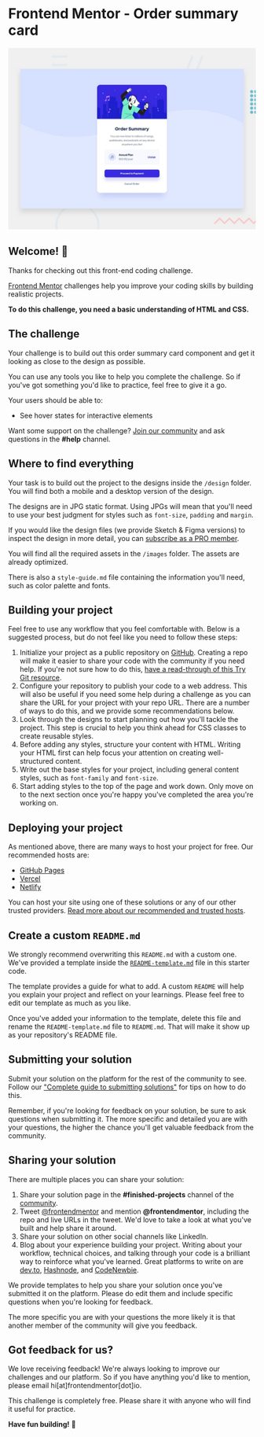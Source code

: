 # Frontend Mentor - Order summary card

![Design preview for the Order summary card coding challenge](./design/desktop-preview.jpg)

## Welcome! 👋

Thanks for checking out this front-end coding challenge.

[Frontend Mentor](https://www.frontendmentor.io) challenges help you improve your coding skills by building realistic
projects.

**To do this challenge, you need a basic understanding of HTML and CSS.**

## The challenge

Your challenge is to build out this order summary card component and get it looking as close to the design as possible.

You can use any tools you like to help you complete the challenge. So if you've got something you'd like to practice,
feel free to give it a go.

Your users should be able to:

- See hover states for interactive elements

Want some support on the challenge? [Join our community](https://www.frontendmentor.io/community) and ask questions in
the **#help** channel.

## Where to find everything

Your task is to build out the project to the designs inside the `/design` folder. You will find both a mobile and a
desktop version of the design.

The designs are in JPG static format. Using JPGs will mean that you'll need to use your best judgment for styles such
as `font-size`, `padding` and `margin`.

If you would like the design files (we provide Sketch & Figma versions) to inspect the design in more detail, you
can [subscribe as a PRO member](https://www.frontendmentor.io/pro).

You will find all the required assets in the `/images` folder. The assets are already optimized.

There is also a `style-guide.md` file containing the information you'll need, such as color palette and fonts.

## Building your project

Feel free to use any workflow that you feel comfortable with. Below is a suggested process, but do not feel like you
need to follow these steps:

1. Initialize your project as a public repository on [GitHub](https://github.com/). Creating a repo will make it easier
   to share your code with the community if you need help. If you're not sure how to do
   this, [have a read-through of this Try Git resource](https://try.github.io/).
2. Configure your repository to publish your code to a web address. This will also be useful if you need some help
   during a challenge as you can share the URL for your project with your repo URL. There are a number of ways to do
   this, and we provide some recommendations below.
3. Look through the designs to start planning out how you'll tackle the project. This step is crucial to help you think
   ahead for CSS classes to create reusable styles.
4. Before adding any styles, structure your content with HTML. Writing your HTML first can help focus your attention on
   creating well-structured content.
5. Write out the base styles for your project, including general content styles, such as `font-family` and `font-size`.
6. Start adding styles to the top of the page and work down. Only move on to the next section once you're happy you've
   completed the area you're working on.

## Deploying your project

As mentioned above, there are many ways to host your project for free. Our recommended hosts are:

- [GitHub Pages](https://pages.github.com/)
- [Vercel](https://vercel.com/)
- [Netlify](https://www.netlify.com/)

You can host your site using one of these solutions or any of our other trusted
providers. [Read more about our recommended and trusted hosts](https://medium.com/frontend-mentor/frontend-mentor-trusted-hosting-providers-bf000dfebe).

## Create a custom `README.md`

We strongly recommend overwriting this `README.md` with a custom one. We've provided a template inside
the [`README-template.md`](./README) file in this starter code.

The template provides a guide for what to add. A custom `README` will help you explain your project and reflect on your
learnings. Please feel free to edit our template as much as you like.

Once you've added your information to the template, delete this file and rename the `README-template.md` file
to `README.md`. That will make it show up as your repository's README file.

## Submitting your solution

Submit your solution on the platform for the rest of the community to see. Follow
our ["Complete guide to submitting solutions"](https://medium.com/frontend-mentor/a-complete-guide-to-submitting-solutions-on-frontend-mentor-ac6384162248)
for tips on how to do this.

Remember, if you're looking for feedback on your solution, be sure to ask questions when submitting it. The more
specific and detailed you are with your questions, the higher the chance you'll get valuable feedback from the
community.

## Sharing your solution

There are multiple places you can share your solution:

1. Share your solution page in the **#finished-projects** channel of
   the [community](https://www.frontendmentor.io/community).
2. Tweet [@frontendmentor](https://twitter.com/frontendmentor) and mention **@frontendmentor**, including the repo and
   live URLs in the tweet. We'd love to take a look at what you've built and help share it around.
3. Share your solution on other social channels like LinkedIn.
4. Blog about your experience building your project. Writing about your workflow, technical choices, and talking through
   your code is a brilliant way to reinforce what you've learned. Great platforms to write on
   are [dev.to](https://dev.to/), [Hashnode](https://hashnode.com/),
   and [CodeNewbie](https://community.codenewbie.org/).

We provide templates to help you share your solution once you've submitted it on the platform. Please do edit them and
include specific questions when you're looking for feedback.

The more specific you are with your questions the more likely it is that another member of the community will give you
feedback.

## Got feedback for us?

We love receiving feedback! We're always looking to improve our challenges and our platform. So if you have anything
you'd like to mention, please email hi[at]frontendmentor[dot]io.

This challenge is completely free. Please share it with anyone who will find it useful for practice.

**Have fun building!** 🚀
